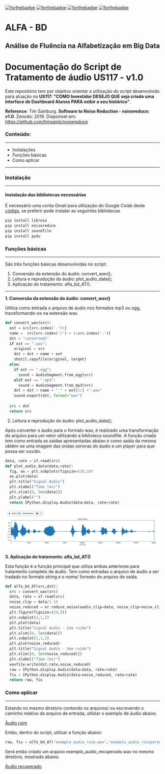 [![forthebadge](https://img.shields.io/static/v1?label=Project&message=ALFA-BD&color=4ce600&logo=GitHub&logoColor=FFFFFF&labelColor=&style=for-the-badge)](https://github.com/AlfaBD/ibpl-alfa-bd-2021/projects/16)
[![forthebadge](https://img.shields.io/static/v1?label=Author&message=TS-01&color=4ce600&logo=GitHub&logoColor=FFFFFF&labelColor=&style=for-the-badge)](https://github.com/AlfaBD/ibpl-alfa-bd-2021/projects/16)
[![forthebadge](https://img.shields.io/static/v1?label=Python&message=3.7+&color=blue&logo=Python&logoColor=FFFFFF&labelColor=&style=for-the-badge)](https://docs.python.org/3/)
[![forthebadge](https://img.shields.io/static/v1?label=Tim%20Sainburg&message=noisereduce&color=orange&logo=&logoColor=FFFFFF&labelColor=&style=for-the-badge)](https://github.com/timsainb/noisereduce)


# ALFA - BD
## Análise de Fluência na Alfabetização em Big Data

# Documentação do Script de Tratamento de áudio US117 - v1.0

Este repositório tem por objetivo orientar a utilização do script desenvolvido para atuação na **US117: "COMO Investidor
DESEJO QUE seja criado uma interface de Dashboard Alunos
PARA exibir o seu histórico"**.

**Reference**: Tim Sainburg. **Software to Noise Reduction - noisereduce: v1.0**. Zenodo: 2019. Disponível em: https://github.com/timsainb/noisereduce

### Conteúdo:
---
* Instalações
* Funções básicas
* Como aplicar
---

### Instalação
---

#### Instalação das bibliotecas necessárias

É necessário uma conta Gmail para utilização do Google Colab deste [código](https://github.com/AlfaBD/ibpl-alfa-bd-2021/blob/homologacao/audiotreatment/ALFA_BD_Audio_Treatment.ipynb), se preferir pode instalar as seguintes bibliotecas

```python
pip install librosa
pip install noisereduce
pip install soundfile
pip install pydu
```

### Funções básicas
---
São três funções básicas desenvolvidas no script:
1. Conversão da extensão do áudio: convert_wav();
2. Leitura e reprodução do áudio: plot_audio_data();
3. Aplicação do tratamento: alfa_bd_AT().
---
**1. Conversão da extensão do áudio: convert_wav()**

Utiliza como entrada o arquivo de áudio nos formatos mp3 ou ogg, transformando-os na extensão wav.
```python
def convert_wav(src):
  ext = src[src.index('.'):]
  name =  src[src.index('/') + 1:src.index('.')]
  dst = "converted/"
  if ext == ".wav":
    original = src
    dst = dst + name + ext
    shutil.copyfile(original, target)
  else:
    if ext == ".ogg":
      sound = AudioSegment.from_ogg(src)
    elif ext == ".mp3":
      sound = AudioSegment.from_mp3(src)
    dst = dst + name + "_" + ext[1:] +".wav"
    sound.export(dst, format="wav")

  src = dst
  return src
```
2. Leitura e reprodução do áudio: plot_audio_data();

Após converter o áudio para o formato wav, é realizado uma transformação do arquivo para um vetor utilizando a biblioteca soundfile. A função criada tem como entrada as saídas apresentadas abaixo e como saída da mesma obtêm-se uma imagem das ondas sonoras do áudio e um player para que possa ser ouvido.
```Python
data, rate = sf.read(src)
def plot_audio_data(data,rate):
  fig, ax = plt.subplots(figsize=(20,3))
  ax.plot(data)
  plt.title("Signal Audio")
  plt.xlabel("Time (ms)")
  plt.xlim([0, len(data)])
  plt.ylabel("")
  return IPython.display.Audio(data=data, rate=rate)
  ```
  ![Plot](./image_1.png)

**3. Aplicação do tratamento: alfa_bd_AT()**

Esta função é a função principal que utiliza ambas anteriores para tratamento completo de áudio. Tem como entradas o arquivo de áudio a ser tradado no formato string e o nome/ formato do arquivo de saída.
```Python
def alfa_bd_AT(src,dst):
  src = convert_wav(src)
  data, rate = sf.read(src)
  noise_clip = data/1.15
  noise_reduced = nr.reduce_noise(audio_clip=data, noise_clip=noise_clip,prop_decrease=1.0,  verbose=True)
  plt.figure(figsize=(20,9))
  plt.subplot(2,1,1)
  plt.plot(data)
  plt.title("Signal Audio - Com ruido")
  plt.xlim([0, len(data)])
  plt.subplot(2,1,2)
  plt.plot(noise_reduced)
  plt.title("Signal Audio - Sem ruido")
  plt.xlim([0, len(noise_reduced)])
  plt.xlabel("Time (ms)")
  wavfile.write(dst,rate,noise_reduced)
  raw = IPython.display.Audio(data=data, rate=rate)
  fix = IPython.display.Audio(data=noise_reduced, rate=rate)
  return raw, fix
```
### Como aplicar
---
Estando no mesmo diretório contendo os arquivos/ ou escrevendo o caminho relativo do arquivo de entrada, utilizar o exemplo de áudio abaixo.

[Áudio ruim](https://github.com/AlfaBD/ibpl-alfa-bd-2021/blob/homologacao/audiotreatment/exemplo_audio_ruim.wav)

Então, dentro do script, utilizar a função abaixo:

```python
raw, fix = alfa_bd_AT("exemplo_audio_ruim.wav","exemplo_audio_recuperado.mp3")
```
Será então criado um arquivo exemplo_audio_recuperado.wav no mesmo diretório, mostrado abaixo.

[Áudio recuperado](https://github.com/AlfaBD/ibpl-alfa-bd-2021/blob/homologacao/audiotreatment/exemplo_audio_recuperado.wav)
